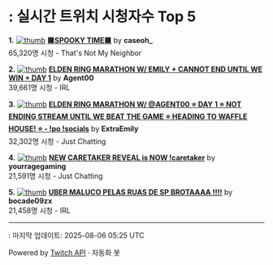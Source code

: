 # : 실시간 트위치 시청자수 Top 5

**1.** [![thumb](https://static-cdn.jtvnw.net/previews-ttv/live_user_caseoh_-320x180.jpg)](https://twitch.tv/caseoh_)
**[🟨SPOOKY TIME🟨](https://twitch.tv/caseoh_)** by **caseoh_**<br>65,320명 시청  - That's Not My Neighbor

**2.** [![thumb](https://static-cdn.jtvnw.net/previews-ttv/live_user_agent00-320x180.jpg)](https://twitch.tv/Agent00)
**[ELDEN RING MARATHON W/ EMILY + CANNOT END UNTIL WE WIN + DAY 1](https://twitch.tv/Agent00)** by **Agent00**<br>39,661명 시청  - IRL

**3.** [![thumb](https://static-cdn.jtvnw.net/previews-ttv/live_user_extraemily-320x180.jpg)](https://twitch.tv/ExtraEmily)
**[ELDEN RING MARATHON W/ @AGENT00 ⭐ DAY 1 ⭐ NOT ENDING STREAM UNTIL WE BEAT THE GAME ⭐ HEADING TO WAFFLE HOUSE! ⭐ - !po !socials](https://twitch.tv/ExtraEmily)** by **ExtraEmily**<br>32,302명 시청  - Just Chatting

**4.** [![thumb](https://static-cdn.jtvnw.net/previews-ttv/live_user_yourragegaming-320x180.jpg)](https://twitch.tv/yourragegaming)
**[NEW CARETAKER REVEAL is NOW !caretaker](https://twitch.tv/yourragegaming)** by **yourragegaming**<br>21,591명 시청  - Just Chatting

**5.** [![thumb](https://static-cdn.jtvnw.net/previews-ttv/live_user_bocade09zx-320x180.jpg)](https://twitch.tv/bocade09zx)
**[UBER MALUCO PELAS RUAS DE SP BROTAAAA !!!!](https://twitch.tv/bocade09zx)** by **bocade09zx**<br>21,458명 시청  - IRL


---
: 마지막 업데이트: 2025-08-06 05:25 UTC

Powered by [Twitch API](https://dev.twitch.tv/docs/api/reference) · 자동화 봇